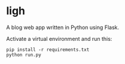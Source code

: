 # ligh
A blog web app written in Python using Flask.

Activate a virtual environment and run this:
```
pip install -r requirements.txt
python run.py
```
